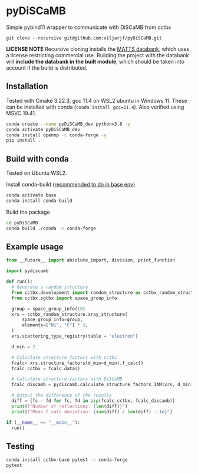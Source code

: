 # pyDiSCaMB

Simple pybind11 wrapper to communicate with DiSCaMB from cctbx

`git clone --recursive git@github.com:viljarjf/pyDiSCaMB.git`

**LICENSE NOTE**
Recursive cloning installs the [MATTS databank](https://www.github.com/discamb-project/MATTS), which uses a license restricting commercial use.
Building the project with the databank will **include the databank in the built module**, which should be taken into account if the build is distributed.

## Installation

Tested with Cmake 3.22.3, gcc 11.4 on WSL2 ubuntu in Windows 11.
These can be installed with conda (`conda install gcc=11.4`).
Also verified using MSVC 19.41.

```bash
conda create --name pyDiSCaMB_dev python=3.8 -y
conda activate pyDiSCaMB_dev
conda install openmp -c conda-forge -y
pip install .
```

## Build with conda
Tested on Ubuntu WSL2.

Install conda-build [(recommended to do in base env)](https://docs.conda.io/projects/conda-build/en/latest/install-conda-build.html)

```bash
conda activate base
conda install conda-build
```

Build the package
```bash
cd pyDiSCaMB
conda build ./conda -c conda-forge
```

## Example usage

```python
from __future__ import absolute_import, division, print_function

import pydiscamb

def run():
  # Generate a random structure
  from cctbx.development import random_structure as cctbx_random_structure
  from cctbx.sgtbx import space_group_info

  group = space_group_info(19)
  xrs = cctbx_random_structure.xray_structure(
      space_group_info=group,
      elements=["Ni", "C"] * 3,
  )
  xrs.scattering_type_registry(table = "electron")

  d_min = 2

  # Calculate structure factors with cctbx
  fcalc= xrs.structure_factors(d_min=d_min).f_calc()
  fcalc_cctbx = fcalc.data()

  # Calculate structure factors with DiSCaMB
  fcalc_discamb = pydiscamb.calculate_structure_factors_IAM(xrs, d_min)

  # Output the difference of the results
  diff = [fc - fd for fc, fd in zip(fcalc_cctbx, fcalc_discamb)]
  print(f"Number of reflections: {len(diff)}")
  print(f"Mean f_calc deviation: {sum(diff) / len(diff) :.1e}")

if (__name__ == "__main__"):
  run()
```

## Testing

```bash
conda install cctbx-base pytest -c conda-forge
pytest
```
